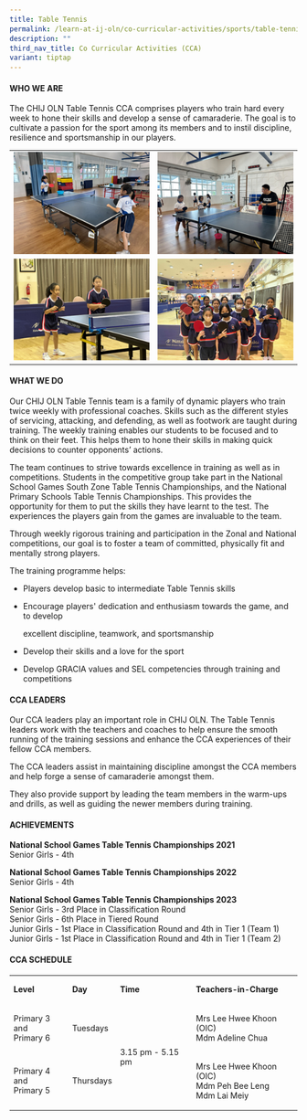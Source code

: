 ```yaml
---
title: Table Tennis
permalink: /learn-at-ij-oln/co-curricular-activities/sports/table-tennis/
description: ""
third_nav_title: Co Curricular Activities (CCA)
variant: tiptap
---
```

<h4>WHO WE ARE</h4><p>The CHIJ OLN Table Tennis CCA comprises players who train hard every week to hone their skills and develop a sense of camaraderie. The goal is to cultivate a passion for the sport among its members and to instil discipline, resilience and sportsmanship in our players.</p><table><tbody><tr><td rowspan="1" colspan="1"><div class="isomer-image-wrapper"><img style="width: 100%" height="auto" width="100%" alt="" src="/images/CCAPics/TableTennis1w.jpg"></div></td><td rowspan="1" colspan="1"><div class="isomer-image-wrapper"><img style="width: 100%" height="auto" width="100%" alt="" src="/images/CCAPics/TableTennis2w.jpg"></div></td></tr><tr><td rowspan="1" colspan="1"><div class="isomer-image-wrapper"><img style="width: 100%" height="auto" width="100%" alt="" src="/images/CCAPics/TableTennis3w.jpg"></div></td><td rowspan="1" colspan="1"><div class="isomer-image-wrapper"><img style="width: 100%" height="auto" width="100%" alt="" src="/images/CCAPics/TableTennis4w.jpg"></div></td></tr></tbody></table><h4>WHAT WE DO</h4><p>Our CHIJ OLN Table Tennis team is a family of dynamic players who train twice weekly with professional coaches. Skills such as the different styles of servicing, attacking, and defending, as well as footwork are taught during training. The weekly training enables our students to be focused and to think on their feet. This helps them to hone their skills in making quick decisions to counter opponents’ actions.</p><p>The team continues to strive towards excellence in training as well as in competitions. Students in the competitive group take part in the National School Games South Zone Table Tennis Championships, and the National Primary Schools Table Tennis Championships. This provides the opportunity for them to put the skills they have learnt to the test. The experiences the players gain from the games are invaluable to the team.</p><p>Through weekly rigorous training and participation in the Zonal and National competitions, our goal is to foster a team of committed, physically fit and mentally strong players.</p><p>The training programme helps:</p><ul data-tight="true" class="tight"><li><p>Players develop basic to intermediate Table Tennis skills</p></li><li><p>Encourage players' dedication and enthusiasm towards the game, and to develop</p><p>excellent discipline, teamwork, and sportsmanship</p></li><li><p>Develop their skills and a love for the sport</p></li><li><p>Develop GRACIA values and SEL competencies through training and competitions</p></li></ul><h4>CCA LEADERS</h4><p>Our CCA leaders play an important role in CHIJ OLN. The Table Tennis leaders work with the teachers and coaches to help ensure the smooth running of the training sessions and enhance the CCA experiences of their fellow CCA members.</p><p>The CCA leaders assist in maintaining discipline amongst the CCA members and help forge a sense of camaraderie amongst them.</p><p>They also provide support by leading the team members in the warm-ups and drills, as well as guiding the newer members during training.</p><h4>ACHIEVEMENTS</h4><p><strong>National School Games Table Tennis Championships 2021</strong><br>Senior Girls - 4th</p><p><strong>National School Games Table Tennis Championships 2022</strong><br>Senior Girls - 4th</p><p><strong>National School Games Table Tennis Championships 2023</strong><br>Senior Girls - 3rd Place in Classification Round<br>Senior Girls - 6th Place in Tiered Round<br>Junior Girls - 1st Place in Classification Round and 4th in Tier 1 (Team 1)<br>Junior Girls - 1st Place in Classification Round and 4th in Tier 1 (Team 2)</p><h4>CCA SCHEDULE</h4><table><tbody><tr><td rowspan="1" colspan="1"><p><strong>Level</strong></p></td><td rowspan="1" colspan="1"><p><strong>Day</strong></p></td><td rowspan="1" colspan="1"><p><strong>Time</strong></p></td><td rowspan="1" colspan="1"><p><strong>Teachers-in-Charge</strong></p></td></tr><tr><td rowspan="1" colspan="1"><p>Primary 3 and<br>Primary 6</p></td><td rowspan="1" colspan="1"><p>Tuesdays</p></td><td rowspan="2" colspan="1"><p>3.15 pm - 5.15 pm</p></td><td rowspan="1" colspan="1"><p>Mrs Lee Hwee Khoon (OIC)<br>Mdm Adeline Chua</p></td></tr><tr><td rowspan="1" colspan="1"><p>Primary 4 and<br>Primary 5</p></td><td rowspan="1" colspan="1"><p>Thursdays</p></td><td rowspan="1" colspan="1"><p>Mrs Lee Hwee Khoon (OIC)<br>Mdm Peh Bee Leng<br>Mdm Lai Meiy</p></td></tr></tbody></table><p></p>